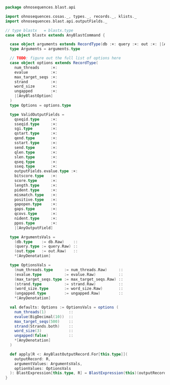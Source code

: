 
```scala
package ohnosequences.blast.api

import ohnosequences.cosas._, types._, records._, klists._
import ohnosequences.blast.api.outputFields._

// type blastx   = blastx.type
case object blastx extends AnyBlastCommand {

  case object arguments extends RecordType(db :×: query :×: out :×: |[AnyBlastOption])
  type Arguments = arguments.type

  // TODO: figure out the full list of options here
  case object options extends RecordType(
    num_threads     :×:
    evalue          :×:
    max_target_seqs :×:
    strand          :×:
    word_size       :×:
    ungapped        :×:
    |[AnyBlastOption]
  )
  type Options = options.type

  type ValidOutputFields =
    qseqid.type     :×:
    sseqid.type     :×:
    sgi.type        :×:
    qstart.type     :×:
    qend.type       :×:
    sstart.type     :×:
    send.type       :×:
    qlen.type       :×:
    slen.type       :×:
    qseq.type       :×:
    sseq.type       :×:
    outputFields.evalue.type :×:
    bitscore.type   :×:
    score.type      :×:
    length.type     :×:
    pident.type     :×:
    mismatch.type   :×:
    positive.type   :×:
    gapopen.type    :×:
    gaps.type       :×:
    qcovs.type      :×:
    nident.type     :×:
    ppos.type       :×:
    |[AnyOutputField]

  type ArgumentsVals =
    (db.type    := db.Raw)    ::
    (query.type := query.Raw) ::
    (out.type   := out.Raw)   ::
    *[AnyDenotation]

  type OptionsVals =
    (num_threads.type     := num_threads.Raw)     ::
    (evalue.type          := evalue.Raw)          ::
    (max_target_seqs.type := max_target_seqs.Raw) ::
    (strand.type          := strand.Raw)          ::
    (word_size.type       := word_size.Raw)       ::
    (ungapped.type        := ungapped.Raw)        ::
    *[AnyDenotation]

  val defaults: Options := OptionsVals = options (
    num_threads(1)          ::
    evalue(BigDecimal(10))  ::
    max_target_seqs(500)    ::
    strand(Strands.both)    ::
    word_size(3)            ::
    ungapped(false)         ::
    *[AnyDenotation]
  )

  def apply[R <: AnyBlastOutputRecord.For[this.type]](
    outputRecord: R,
    argumentValues: ArgumentsVals,
    optionValues: OptionsVals
  ): BlastExpression[this.type, R] = BlastExpression(this)(outputRecord, argumentValues, optionValues)
}

```




[test/scala/CommandGeneration.scala]: ../../../../test/scala/CommandGeneration.scala.md
[test/scala/OutputParsing.scala]: ../../../../test/scala/OutputParsing.scala.md
[test/scala/OutputFieldsSpecification.scala]: ../../../../test/scala/OutputFieldsSpecification.scala.md
[test/scala/igblastn.scala]: ../../../../test/scala/igblastn.scala.md
[main/scala/api/outputFields.scala]: ../outputFields.scala.md
[main/scala/api/options.scala]: ../options.scala.md
[main/scala/api/package.scala]: ../package.scala.md
[main/scala/api/expressions.scala]: ../expressions.scala.md
[main/scala/api/parse/igblastn.scala]: ../parse/igblastn.scala.md
[main/scala/api/commands/blastn.scala]: blastn.scala.md
[main/scala/api/commands/blastp.scala]: blastp.scala.md
[main/scala/api/commands/tblastx.scala]: tblastx.scala.md
[main/scala/api/commands/tblastn.scala]: tblastn.scala.md
[main/scala/api/commands/blastx.scala]: blastx.scala.md
[main/scala/api/commands/makeblastdb.scala]: makeblastdb.scala.md
[main/scala/api/commands/igblastn.scala]: igblastn.scala.md